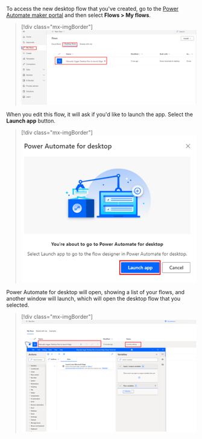 To access the new desktop flow that you've created, go to the [Power Automate maker portal](https://make.powerautomate.com) and then select **Flows > My flows**.

> [!div class="mx-imgBorder"]
> [![Screenshot of the Desktop flows dropdown menu.](../media/choose-desktop-flow.png)](../media/choose-desktop-flow.png#lightbox)

When you edit this flow, it will ask if you'd like to launch the app. Select the **Launch app** button.

> [!div class="mx-imgBorder"]
> [![Screenshot of Power Automate for desktop, showing the Launch app button.](../media/power-automate-desktop-launch.png)](../media/power-automate-desktop-launch.png#lightbox)

Power Automate for desktop will open, showing a list of your flows, and another window will launch, which will open the desktop flow that you selected.

> [!div class="mx-imgBorder"]
> [![Screenshot of the opened desktop flow.](../media/flow-open.png)](../media/flow-open.png#lightbox)
